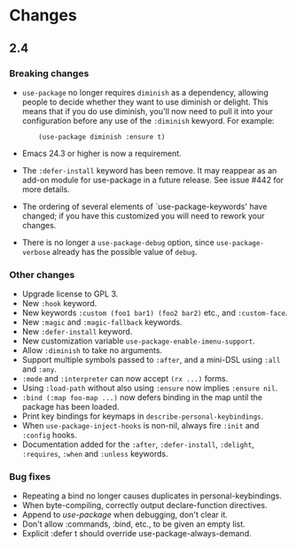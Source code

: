 # Changes

## 2.4

### Breaking changes

- `use-package` no longer requires `diminish` as a dependency, allowing people
  to decide whether they want to use diminish or delight. This means that if
  you do use diminish, you'll now need to pull it into your configuration
  before any use of the `:diminish` kewyord. For example:

  ``` elisp
      (use-package diminish :ensure t)
  ```
  
- Emacs 24.3 or higher is now a requirement.

- The `:defer-install` keyword has been remove. It may reappear as an add-on
  module for use-package in a future release. See issue #442 for more details.

- The ordering of several elements of `use-package-keywords' have changed; if
  you have this customized you will need to rework your changes.

- There is no longer a `use-package-debug` option, since `use-package-verbose`
  already has the possible value of `debug`.

### Other changes

- Upgrade license to GPL 3.
- New `:hook` keyword.
- New keywords `:custom (foo1 bar1) (foo2 bar2)` etc., and `:custom-face`.
- New `:magic` and `:magic-fallback` keywords.
- New `:defer-install` keyword.
- New customization variable `use-package-enable-imenu-support`.
- Allow `:diminish` to take no arguments.
- Support multiple symbols passed to `:after`, and a mini-DSL using `:all` and
  `:any`.
- `:mode` and `:interpreter` can now accept `(rx ...)` forms.
- Using `:load-path` without also using `:ensure` now implies `:ensure nil`.
- `:bind (:map foo-map ...)` now defers binding in the map until the package
  has been loaded.
- Print key bindings for keymaps in `describe-personal-keybindings`.
- When `use-package-inject-hooks` is non-nil, always fire `:init` and
  `:config` hooks.
- Documentation added for the `:after`, `:defer-install`, `:delight`,
  `:requires`, `:when` and `:unless` keywords.

### Bug fixes

- Repeating a bind no longer causes duplicates in personal-keybindings.
- When byte-compiling, correctly output declare-function directives.
- Append to *use-package* when debugging, don't clear it.
- Don't allow :commands, :bind, etc., to be given an empty list.
- Explicit :defer t should override use-package-always-demand.

